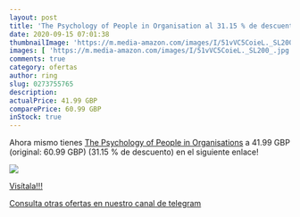 ```yaml
---
layout: post
title: 'The Psychology of People in Organisation al 31.15 % de descuento'
date: 2020-09-15 07:01:38
thumbnailImage: 'https://m.media-amazon.com/images/I/51vVC5CoieL._SL200_.jpg'
images: [ 'https://m.media-amazon.com/images/I/51vVC5CoieL._SL200_.jpg' ]
comments: true
category: ofertas
author: ring
slug: 0273755765
description:
actualPrice: 41.99 GBP
comparePrice: 60.99 GBP
inStock: true
---
```


Ahora mismo tienes [The Psychology of People in Organisations](https://www.amazon.com/dp/0273755765/?tag=redken08-20) a 41.99 GBP (original: 60.99 GBP) (31.15 %  de descuento) en el siguiente enlace!

[![](https://m.media-amazon.com/images/I/51vVC5CoieL._SL200_.jpg)](https://www.amazon.com/dp/0273755765/?tag=redken08-20)

[Visítala!!!](https://www.amazon.com/dp/0273755765/?tag=redken08-20)

[Consulta otras ofertas en nuestro canal de telegram](https://t.me/s/ofertas25)
